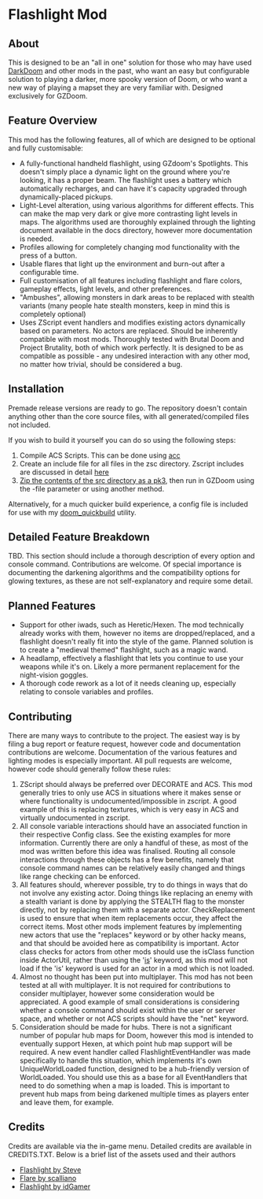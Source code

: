 # Flashlight Mod #

## About ##

This is designed to be an "all in one" solution for those who may have used [DarkDoom](https://www.moddb.com/games/doom/addons/dark-doom) and other mods in the past, who want an easy but configurable solution to playing a darker, more spooky version of Doom, or who want a new way of playing a mapset they are very familiar with. Designed exclusively for GZDoom.

## Feature Overview ##

This mod has the following features, all of which are designed to be optional and fully customisable:

- A fully-functional handheld flashlight, using GZdoom's Spotlights. This doesn't simply place a dynamic light on the ground where you're looking, it has a proper beam. The flashlight uses a battery which automatically recharges, and can have it's capacity upgraded through dynamically-placed pickups.
- Light-Level alteration, using various algorithms for different effects. This can make the map very dark or give more contrasting light levels in maps. The algorithms used are thoroughly explained through the lighting document available in the docs directory, however more documentation is needed.
- Profiles allowing for completely changing mod functionality with the press of a button.
- Usable flares that light up the environment and burn-out after a configurable time.
- Full customisation of all features including flashlight and flare colors, gameplay effects, light levels, and other preferences.
- "Ambushes", allowing monsters in dark areas to be replaced with stealth variants (many people hate stealth monsters, keep in mind this is completely optional)
- Uses ZScript event handlers and modifies existing actors dynamically based on parameters. No actors are replaced. Should be inherently compatible with most mods. Thoroughly tested with Brutal Doom and Project Brutality, both of which work perfectly. It is designed to be as compatible as possible - any undesired interaction with any other mod, no matter how trivial, should be considered a bug.

## Installation ##

Premade release versions are ready to go. The repository doesn't contain anything other than the core source files, with all generated/compiled files not included.

If you wish to build it yourself you can do so using the following steps:

1. Compile ACS Scripts. This can be done using [acc](https://zdoom.org/wiki/ACC)
2. Create an include file for all files in the zsc directory. Zscript includes are discussed in detail [here](https://zdoom.org/wiki/ZScript)
3. [Zip the contents of the src directory as a pk3](https://zdoom.org/wiki/Using_ZIPs_as_WAD_replacement), then run in GZDoom using the -file parameter or using another method.

Alternatively, for a much quicker build experience, a config file is included for use with my [doom_quickbuild](https://github.com/tunbridgep/doom_quickbuild) utility.

## Detailed Feature Breakdown ##

TBD. This section should include a thorough description of every option and console command. Contributions are welcome. Of special importance is documenting the darkening algorithms and the compatibility options for glowing textures, as these are not self-explanatory and require some detail.

## Planned Features ##

- Support for other iwads, such as Heretic/Hexen. The mod technically already works with them, however no items are dropped/replaced, and a flashlight doesn't really fit into the style of the game. Planned solution is to create a "medieval themed" flashlight, such as a magic wand.
- A headlamp, effectively a flashlight that lets you continue to use your weapons while it's on. Likely a more permanent replacement for the night-vision goggles.
- A thorough code rework as a lot of it needs cleaning up, especially relating to console variables and profiles.

## Contributing ##

There are many ways to contribute to the project. The easiest way is by filing a bug report or feature request, however code and documentation contributions are welcome. Documentation of the various features and lighting modes is especially important. All pull requests are welcome, however code should generally follow these rules:

1. ZScript should always be preferred over DECORATE and ACS. This mod generally tries to only use ACS in situations where it makes sense or where functionality is undocumented/impossible in zscript. A good example of this is replacing textures, which is very easy in ACS and virtually undocumented in zscript.
2. All console variable interactions should have an associated function in their respective Config class. See the existing examples for more information. Currently there are only a handful of these, as most of the mod was written before this idea was finalised. Routing all console interactions through these objects has a few benefits, namely that console command names can be relatively easily changed and things like range checking can be enforced.
3. All features should, wherever possible, try to do things in ways that do not involve any existing actor. Doing things like replacing an enemy with a stealth variant is done by applying the STEALTH flag to the monster directly, not by replacing them with a separate actor. CheckReplacement is used to ensure that when item replacements occur, they affect the correct items. Most other mods implement features by implementing new actors that use the "replaces" keyword or by other hacky means, and that should be avoided here as compatibility is important. Actor class checks for actors from other mods should use the isClass function inside ActorUtil, rather than using the '[is](https://zdoom.org/wiki/ZScript_special_words)' keyword, as this mod will not load if the 'is' keyword is used for an actor in a mod which is not loaded.
4. Almost no thought has been put into multiplayer. This mod has not been tested at all with multiplayer. It is not required for contributions to consider multiplayer, however some consideration would be appreciated. A good example of small considerations is considering whether a console command should exist within the user or server space, and whether or not ACS scripts should have the "net" keyword.
5. Consideration should be made for hubs. There is not a significant number of popular hub maps for Doom, however this mod is intended to eventually support Hexen, at which point hub map support will be required. A new event handler called FlashlightEventHandler was made specifically to handle this situation, which implements it's own UniqueWorldLoaded function, designed to be a hub-friendly version of WorldLoaded. You should use this as a base for all EventHandlers that need to do something when a map is loaded. This is important to prevent hub maps from being darkened multiple times as players enter and leave them, for example.

## Credits ##

Credits are available via the in-game menu. Detailed credits are available in CREDITS.TXT. Below is a brief list of the assets used and their authors

- [Flashlight by Steve](https://forum.zdoom.org/viewtopic.php?t=59429)
- [Flare by scalliano](https://www.realm667.com/index.php/en/item-store-mainmenu-169/others-mainmenu-172/1001-flares#credits)
- [Flashlight by idGamer](https://realm667.com/index.php/en/armory-mainmenu-157-97317/doom-style-mainmenu-158-94349?start=30#description-2)
